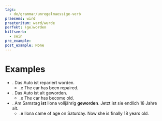 ```yaml
---
tags:
  - de/grammar/unregelmaessige-verb
praesens: wird
praeteritum: ward/wurde
perfekt: (ge)worden
hilfsverb:
  - sein
pre_example: 
post_example: None
---
```


# Examples
- . Das Auto ist repariert worden.
	- .e The car has been repaired.
- . Das Auto ist alt geworden.
	- .e The car has become old.
- . Am Samstag **ist** Ilona volljährig **geworden**. Jetzt ist sie endlich 18 Jahre alt.
	- .e Ilona came of age on Saturday. Now she is finally 18 years old.

